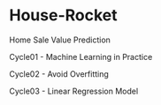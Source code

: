 # House-Rocket
Home Sale Value Prediction

Cycle01 - Machine Learning in Practice

Cycle02 - Avoid Overfitting

Cycle03 - Linear Regression Model

